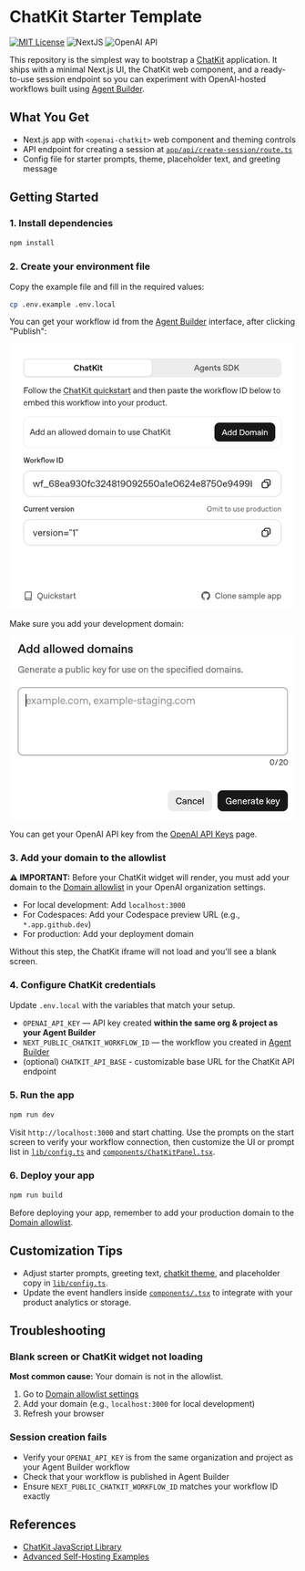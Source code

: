 # ChatKit Starter Template

[![MIT License](https://img.shields.io/badge/License-MIT-green.svg)](LICENSE)
![NextJS](https://img.shields.io/badge/Built_with-NextJS-blue)
![OpenAI API](https://img.shields.io/badge/Powered_by-OpenAI_API-orange)

This repository is the simplest way to bootstrap a [ChatKit](http://openai.github.io/chatkit-js/) application. It ships with a minimal Next.js UI, the ChatKit web component, and a ready-to-use session endpoint so you can experiment with OpenAI-hosted workflows built using [Agent Builder](https://platform.openai.com/agent-builder).

## What You Get

- Next.js app with `<openai-chatkit>` web component and theming controls
- API endpoint for creating a session at [`app/api/create-session/route.ts`](app/api/create-session/route.ts)
- Config file for starter prompts, theme, placeholder text, and greeting message

## Getting Started

### 1. Install dependencies

```bash
npm install
```

### 2. Create your environment file

Copy the example file and fill in the required values:

```bash
cp .env.example .env.local
```

You can get your workflow id from the [Agent Builder](https://platform.openai.com/agent-builder) interface, after clicking "Publish":

<img src="./public/docs/workflow.png" width=500 />

Make sure you add your development domain:

<img src="./public/docs/domain-allow.png" width=500 />

You can get your OpenAI API key from the [OpenAI API Keys](https://platform.openai.com/api-keys) page.

### 3. Add your domain to the allowlist

**⚠️ IMPORTANT:** Before your ChatKit widget will render, you must add your domain to the [Domain allowlist](https://platform.openai.com/settings/organization/security/domain-allowlist) in your OpenAI organization settings.

- For local development: Add `localhost:3000`
- For Codespaces: Add your Codespace preview URL (e.g., `*.app.github.dev`)
- For production: Add your deployment domain

Without this step, the ChatKit iframe will not load and you'll see a blank screen.

### 4. Configure ChatKit credentials

Update `.env.local` with the variables that match your setup.

- `OPENAI_API_KEY` — API key created **within the same org & project as your Agent Builder**
- `NEXT_PUBLIC_CHATKIT_WORKFLOW_ID` — the workflow you created in [Agent Builder](https://platform.openai.com/agent-builder)
- (optional) `CHATKIT_API_BASE` - customizable base URL for the ChatKit API endpoint

### 5. Run the app

```bash
npm run dev
```

Visit `http://localhost:3000` and start chatting. Use the prompts on the start screen to verify your workflow connection, then customize the UI or prompt list in [`lib/config.ts`](lib/config.ts) and [`components/ChatKitPanel.tsx`](components/ChatKitPanel.tsx).

### 6. Deploy your app

```bash
npm run build
```

Before deploying your app, remember to add your production domain to the [Domain allowlist](https://platform.openai.com/settings/organization/security/domain-allowlist).

## Customization Tips

- Adjust starter prompts, greeting text, [chatkit theme](https://chatkit.studio/playground), and placeholder copy in [`lib/config.ts`](lib/config.ts).
- Update the event handlers inside [`components/.tsx`](components/ChatKitPanel.tsx) to integrate with your product analytics or storage.

## Troubleshooting

### Blank screen or ChatKit widget not loading

**Most common cause:** Your domain is not in the allowlist.

1. Go to [Domain allowlist settings](https://platform.openai.com/settings/organization/security/domain-allowlist)
2. Add your domain (e.g., `localhost:3000` for local development)
3. Refresh your browser

### Session creation fails

- Verify your `OPENAI_API_KEY` is from the same organization and project as your Agent Builder workflow
- Check that your workflow is published in Agent Builder
- Ensure `NEXT_PUBLIC_CHATKIT_WORKFLOW_ID` matches your workflow ID exactly

## References

- [ChatKit JavaScript Library](http://openai.github.io/chatkit-js/)
- [Advanced Self-Hosting Examples](https://github.com/openai/openai-chatkit-advanced-samples)
